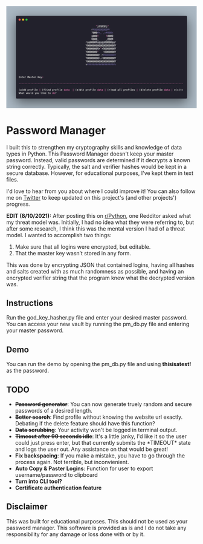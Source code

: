 ![DIY Password Manager Screenshot](banner.png)

# Password Manager
I built this to strengthen my cryptography skills and knowledge of data types in Python. This Password Manager doesn't keep your master password. Instead, valid passwords are determined if it decrypts a known string correctly. Typically, the salt and verifier hashes would be kept in a secure database. However, for educational purposes, I've kept them in text files. 

I'd love to hear from you about where I could improve it! You can also follow me on [Twitter](https://twitter.com/MarkDMcKinney) to keep updated on this project's (and other projects') progress.

**EDIT (8/10/2021):** After posting this on [r/Python](https://www.reddit.com/r/Python/comments/p22p35/i_made_a_password_manager_for_the_terminal_let_me/), one Redditor asked what my threat model was. Initially, I had no idea what they were referring to, but after some research, I think this was the mental version I had of a threat model. I wanted to accomplish two things:

1. Make sure that all logins were encrypted, but editable.
2. That the master key wasn’t stored in any form.

This was done by encrypting JSON that contained logins, having all hashes and salts created with as much randomness as possible, and having an encrypted verifier string that the program knew what the decrypted version was.

## Instructions
Run the god_key_hasher.py file and enter your desired master password. You can access your new vault by running the pm_db.py file and entering your master password.

## Demo
You can run the demo by opening the pm_db.py file and using **thisisatest!** as the password.

## TODO
- ~~**Password generator**~~: You can now generate truely random and secure passwords of a desired length.
- ~~**Better search**~~: Find profile without knowing the website url exactly. Debating if the delete feature should have this function?
- ~~**Data scrubbing**~~: Your activity won't be logged in terminal output.
- ~~**Timeout after 90 seconds idle**~~: It's a little janky, I'd like it so the user could just press enter, but that currently submits the \*TIMEOUT\* state and logs the user out. Any assistance on that would be great!
- **Fix backspacing**: If you make a mistake, you have to go through the process again. Not terrible, but inconvienient.
- **Auto Copy & Paster Logins**: Function for user to export username/password to clipboard
- **Turn into CLI tool?**
- **Certificate authentication feature**

## Disclaimer
This was built for educational purposes. This should not be used as your password manager. This software is provided as is and I do not take any responsibility for any damage or loss done with or by it.
